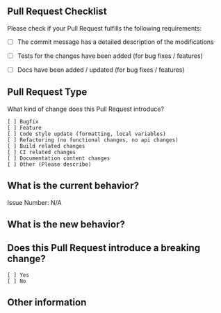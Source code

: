 ## Pull Request Checklist
Please check if your Pull Request fulfills the following requirements:

- [ ] The commit message has a detailed description of the modifications
- [ ] Tests for the changes have been added (for bug fixes / features)
- [ ] Docs have been added / updated (for bug fixes / features)


## Pull Request Type
What kind of change does this Pull Request introduce?

<!-- Please check the one that applies to this PR using "x". -->
```
[ ] Bugfix
[ ] Feature
[ ] Code style update (formatting, local variables)
[ ] Refactoring (no functional changes, no api changes)
[ ] Build related changes
[ ] CI related changes
[ ] Documentation content changes
[ ] Other (Please describe)
```

## What is the current behavior?


Issue Number: N/A


## What is the new behavior?


## Does this Pull Request introduce a breaking change?
```
[ ] Yes
[ ] No
```

## Other information

